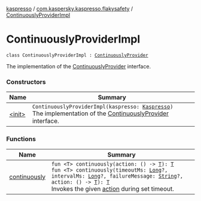 [kaspresso](../../index.md) / [com.kaspersky.kaspresso.flakysafety](../index.md) / [ContinuouslyProviderImpl](./index.md)

# ContinuouslyProviderImpl

`class ContinuouslyProviderImpl : `[`ContinuouslyProvider`](../-continuously-provider/index.md)

The implementation of the [ContinuouslyProvider](../-continuously-provider/index.md) interface.

### Constructors

| Name | Summary |
|---|---|
| [&lt;init&gt;](-init-.md) | `ContinuouslyProviderImpl(kaspresso: `[`Kaspresso`](../../com.kaspersky.kaspresso.kaspresso/-kaspresso/index.md)`)`<br>The implementation of the [ContinuouslyProvider](../-continuously-provider/index.md) interface. |

### Functions

| Name | Summary |
|---|---|
| [continuously](continuously.md) | `fun <T> continuously(action: () -> `[`T`](continuously.md#T)`): `[`T`](continuously.md#T)<br>`fun <T> continuously(timeoutMs: `[`Long`](https://kotlinlang.org/api/latest/jvm/stdlib/kotlin/-long/index.html)`?, intervalMs: `[`Long`](https://kotlinlang.org/api/latest/jvm/stdlib/kotlin/-long/index.html)`?, failureMessage: `[`String`](https://kotlinlang.org/api/latest/jvm/stdlib/kotlin/-string/index.html)`?, action: () -> `[`T`](continuously.md#T)`): `[`T`](continuously.md#T)<br>Invokes the given [action](continuously.md#com.kaspersky.kaspresso.flakysafety.ContinuouslyProviderImpl$continuously(kotlin.Function0((com.kaspersky.kaspresso.flakysafety.ContinuouslyProviderImpl.continuously.T)))/action) during set timeout. |
